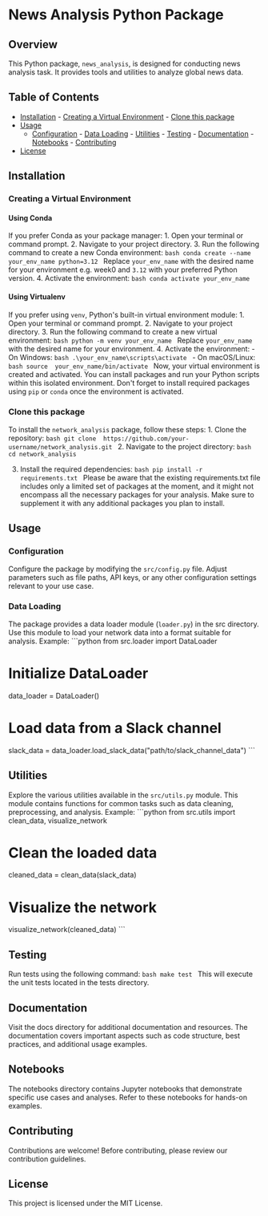 # News Analysis Python Package

## Overview

This Python package, `news_analysis`, is designed for conducting news analysis task. It provides tools and 
utilities to analyze global news data. 

## Table of Contents

- [Installation](#installation) - [Creating a Virtual Environment](#virtual-env) - [Clone this package](#clone) 
- [Usage](#usage)
  - [Configuration](#configuration) - [Data Loading](#data-loading) - [Utilities](#utilities) - 
[Testing](#testing) - [Documentation](#documentation) - [Notebooks](#notebooks) - [Contributing](#contributing) 
- [License](#license)
## Installation
### Creating a Virtual Environment
#### Using Conda
If you prefer Conda as your package manager: 1. Open your terminal or command prompt. 2. Navigate to your 
project directory. 3. Run the following command to create a new Conda environment:
    ```bash conda create --name your_env_name python=3.12 ``` Replace `your_env_name` with the desired name for 
    your environment e.g. week0 and `3.12` with your preferred Python version.
4. Activate the environment: ```bash conda activate your_env_name ```
#### Using Virtualenv
If you prefer using `venv`, Python's built-in virtual environment module: 1. Open your terminal or command 
prompt. 2. Navigate to your project directory. 3. Run the following command to create a new virtual environment:
    ```bash python -m venv your_env_name ``` Replace `your_env_name` with the desired name for your environment. 
4. Activate the environment:
    - On Windows: ```bash .\your_env_name\scripts\activate ``` - On macOS/Linux: ```bash source 
    your_env_name/bin/activate ```
Now, your virtual environment is created and activated. You can install packages and run your Python scripts 
within this isolated environment. Don't forget to install required packages using `pip` or `conda` once the 
environment is activated.
### Clone this package
To install the `network_analysis` package, follow these steps: 1. Clone the repository: ```bash git clone 
    https://github.com/your-username/network_analysis.git ```
2. Navigate to the project directory: ```bash cd network_analysis ```
 
3. Install the required dependencies: ```bash pip install -r requirements.txt ``` Please be aware that the 
existing requirements.txt file includes only a limited set of packages at the moment, and it might not encompass 
all the necessary packages for your analysis. Make sure to supplement it with any additional packages you plan 
to install.

## Usage

### Configuration

Configure the package by modifying the `src/config.py` file. Adjust parameters such as file paths, API keys, or 
any other configuration settings relevant to your use case.
### Data Loading
The package provides a data loader module (`loader.py`) in the src directory. Use this module to load your 
network data into a format suitable for analysis. Example: ```python from src.loader import DataLoader
# Initialize DataLoader
data_loader = DataLoader()
# Load data from a Slack channel
slack_data = data_loader.load_slack_data("path/to/slack_channel_data") ```
## Utilities
Explore the various utilities available in the `src/utils.py` module. This module contains functions for common 
tasks such as data cleaning, preprocessing, and analysis. Example: ```python from src.utils import clean_data, 
visualize_network
# Clean the loaded data
cleaned_data = clean_data(slack_data)
# Visualize the network
visualize_network(cleaned_data) ```
## Testing
Run tests using the following command: ```bash make test ``` This will execute the unit tests located in the 
tests directory.
## Documentation
Visit the docs directory for additional documentation and resources. The documentation covers important aspects 
such as code structure, best practices, and additional usage examples.
## Notebooks
The notebooks directory contains Jupyter notebooks that demonstrate specific use cases and analyses. Refer to 
these notebooks for hands-on examples.
## Contributing
Contributions are welcome! Before contributing, please review our contribution guidelines.
##  License
This project is licensed under the MIT License.

